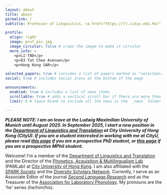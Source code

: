 ```yaml
---
layout: about
title: about
permalink: /
subtitle: Professor of Linguistics, <a href="https://lt.cityu.edu.hk/" target="_blank">CityU</a>

profile:
  align: right
  image: prof_pic.jpg
  image_circular: false # crops the image to make it circular
  more_info: >
    <p>LI-TBD</p>
    <p>83 Tat Chee Avenue</p>
    <p>Hong Kong SAR</p>

selected_papers: true # includes a list of papers marked as "selected={true}"
social: true # includes social icons at the bottom of the page

announcements:
  enabled: true # includes a list of news items
  scrollable: true # adds a vertical scroll bar if there are more than 3 news items
  limit: 5 # leave blank to include all the news in the `_news` folder

---
```


<b><i>PLEASE NOTE: I am on leave at the Ludwig Maximilian University of Munich until August 2025. In September 2025, I start a new position in the <a href="https://lt.cityu.edu.hk/" target="_blank">Department of Linguistics and Translation</a> at City University of Hong Kong (CityU). If you are a student interested in working with me at CityU, please read <a href="https://thepamlab.github.io/for-students/prospective-phd" target="_blank">this page</a> if you are a prospective PhD student, or <a href="https://thepamlab.github.io/for-students/prospective-mphil" target="_blank">this page</a> if you are a prospective MPhil student.</i></b>

Welcome! I'm a member of the <a href="https://lt.cityu.edu.hk/" target="_blank">Department of Linguistics and Translation</a> and the Director of the <a href="https://thepamlab.github.io/" target="_blank">Phonetics, Acquisition &amp; Multilingualism Lab</a> (PAMLab) at <a href="https://www.cityu.edu.hk/" target="_blank">City University of Hong Kong</a>. I am also affiliated with the <a href="https://www.sparksociety.org/" target="_blank">SPARK Society</a> and the <a href="https://lsa.umich.edu/ncid/people/ncid-diversity-scholars-network.html" target="_blank">Diversity Scholars Network</a>. Currently, I serve as an Associate Editor of the journal <a href="https://journals.sagepub.com/home/slr" target="_blank"><em>Second Language Research</em></a> and as the Treasurer of the <a href="https://labphon.org/" target="_blank">Association for Laboratory Phonology</a>. My pronouns are the 'he' series (he/him/his).
